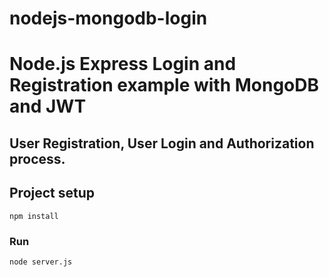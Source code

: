 # nodejs-mongodb-login
# Node.js Express Login and Registration example with MongoDB and JWT

## User Registration, User Login and Authorization process.

## Project setup
```
npm install
```

### Run
```
node server.js
```
